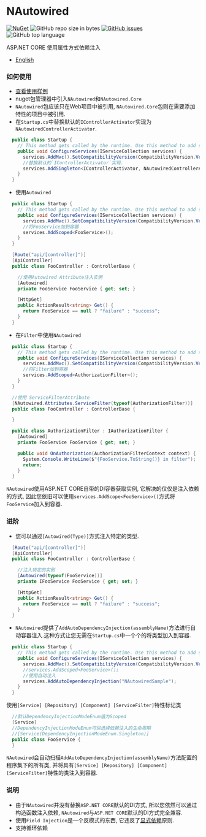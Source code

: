# NAutowired 
[![NuGet](https://img.shields.io/nuget/v/NAutowired.svg?style=flat-square&logo=nuget)](https://www.nuget.org/packages/NAutowired)
![GitHub repo size in bytes](https://img.shields.io/github/repo-size/FatTigerWang/NAutowired.svg?style=flat-square&logo=github)
[![GitHub issues](https://img.shields.io/github/issues/FatTigerWang/NAutowired.svg?style=flat-square&logo=github)](https://github.com/FatTigerWang/NAutowired/issues)
![GitHub top language](https://img.shields.io/github/languages/top/FatTigerWang/NAutowired.svg?style=flat-square&logo=github)

ASP.NET CORE 使用属性方式依赖注入

* [English](./README_EN.md)

### 如何使用
* [查看使用样例](https://github.com/FatTigerWang/NAutowiredSample)
* nuget包管理器中引入`NAutowired`和`NAutowired.Core`
* `NAutowired`包应该只在Web项目中被引用, `NAutowired.Core`包则在需要添加特性的项目中被引用.
* 在`Startup.cs`中替换默认的`IControllerActivator`实现为`NAutowiredControllerActivator`.

```csharp
  public class Startup {
    // This method gets called by the runtime. Use this method to add services to the container.
    public void ConfigureServices(IServiceCollection services) {
      services.AddMvc().SetCompatibilityVersion(CompatibilityVersion.Version_2_2);
      //替换默认的`IControllerActivator`实现.
      services.AddSingleton<IControllerActivator, NAutowiredControllerActivator>();
    }
  }
```

* 使用`Autowired`
```csharp
  public class Startup {
    // This method gets called by the runtime. Use this method to add services to the container.
    public void ConfigureServices(IServiceCollection services) {
      services.AddMvc().SetCompatibilityVersion(CompatibilityVersion.Version_2_2);
      //将FooService加到容器
      services.AddScoped<FooService>();
    }
  }
```
```csharp
  [Route("api/[controller]")]
  [ApiController]
  public class FooController : ControllerBase {

    //使用Autowired Attribute注入实例
    [Autowired]
    private FooService FooService { get; set; }

    [HttpGet]
    public ActionResult<string> Get() {
      return FooService == null ? "failure" : "success";
    }
  }
```
* 在`Filter`中使用`NAutowired`
```csharp
  public class Startup {
    // This method gets called by the runtime. Use this method to add services to the container.
    public void ConfigureServices(IServiceCollection services) {
      services.AddMvc().SetCompatibilityVersion(CompatibilityVersion.Version_2_2);
      //将Filter加到容器
      services.AddScoped<AuthorizationFilter>();
    }
  }
```
```csharp
  //使用 ServiceFilterAttribute
  [NAutowired.Attributes.ServiceFilter(typeof(AuthorizationFilter))]
  public class FooController : ControllerBase {

  }
```
```csharp
  public class AuthorizationFilter : IAuthorizationFilter {
    [Autowired]
    private FooService FooService { get; set; }

    public void OnAuthorization(AuthorizationFilterContext context) {
      System.Console.WriteLine($"{FooService.ToString()} in filter");
      return;
    }
  }
```


`NAutowired`使用ASP.NET CORE自带的DI容器获取实例, 它解决的仅仅是注入依赖的方式, 因此您依旧可以使用`services.AddScope<FooService>()`方式将`FooService`加入到容器.
### 进阶
* 您可以通过`[Autowired(Type)]`方式注入特定的类型.
```csharp
  [Route("api/[controller]")]
  [ApiController]
  public class FooController : ControllerBase {

    //注入特定的实例
    [Autowired(typeof(FooService))]
    private IFooService FooService { get; set; }

    [HttpGet]
    public ActionResult<string> Get() {
      return FooService == null ? "failure" : "success";
    }
  }
```
* `NAutowired`提供了`AddAutoDependencyInjection(assemblyName)`方法进行自动容器注入.这种方式让您无需在`Startup.cs`中一个个的将类型加入到容器.
```csharp
  public class Startup {
    // This method gets called by the runtime. Use this method to add services to the container.
    public void ConfigureServices(IServiceCollection services) {
      services.AddMvc().SetCompatibilityVersion(CompatibilityVersion.Version_2_2);
      //services.AddScoped<FooService>();
      //使用自动注入
      services.AddAutoDependencyInjection("NAutowiredSample");
    }
  }
```
使用`[Service] [Repository] [Component] [ServiceFilter]`特性标记类
```csharp
  //默认DependencyInjectionModeEnum值为Scoped
  [Service]
  //DependencyInjectionModeEnum可供选择依赖注入的生命周期
  //[Service(DependencyInjectionModeEnum.Singleton)]
  public class FooService {
  }
```
`NAutowired`会自动扫描`AddAutoDependencyInjection(assemblyName)`方法配置的程序集下的所有类, 并将具有`[Service] [Repository] [Component] [ServiceFilter]`特性的类注入到容器.

### 说明
* 由于`NAutowired`并没有替换`ASP.NET CORE`默认的DI方式, 所以您依然可以通过构造函数注入依赖, `NAutowired`与`ASP.NET CORE`默认的DI方式完全兼容.
* 使用`Field Injection`是一个反模式的东西, 它违反了[显式依赖](https://docs.microsoft.com/zh-cn/dotnet/standard/modern-web-apps-azure-architecture/architectural-principles#explicit-dependencies)原则.
* 支持循环依赖

